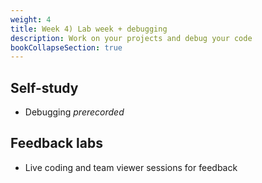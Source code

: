 ```yaml
---
weight: 4
title: Week 4) Lab week + debugging
description: Work on your projects and debug your code
bookCollapseSection: true
---
```


## Self-study
- Debugging *prerecorded*

## Feedback labs
- Live coding and team viewer sessions for feedback


  <!--
  : Data Management and Deployment in Production
  - Software Stack
  - Computing Infrastructure
  - Dockers
  - Structured and Unstructured databases
  - "Polishing" Code
-->
